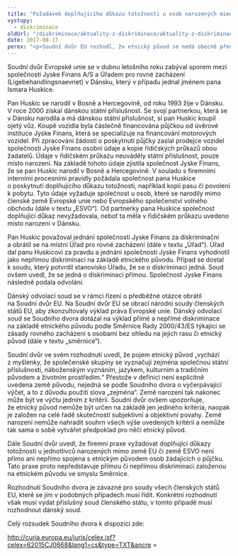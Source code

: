 ```yaml
---
title: "Požadavek doplňujícího důkazu totožnosti u osob narozených mimo EU není diskriminací na základě etnického původu, rozhodl soud"
vystupy:
  - diskriminace
oldUrl: "/diskriminace/aktuality-z-diskriminace/aktuality-z-diskriminace-2017/pozadavek-doplnujiciho-dukazu-totoznosti-u-osob-narozenych-mimo-eu-neni-diskriminaci-na-za/"
date: 2017-08-17
perex: "<p>Soudní dvůr EU rozhodl, že etnický původ se nedá obecně předpokládat na základě určení země narození.</p>"
---
```


<!-- imported from the old website -->

<p>Soudní dvůr Evropské unie se v dubnu letošního roku zabýval sporem mezi společností Jyske Finans A/S a Úřadem pro rovné zacházení (Ligebehandlingsnaevnet) v Dánsku, který v případu jednal jménem pana Ismara Huskice.</p> <p>Pan Huskic se narodil v Bosně a Hercegovině, od roku 1993 žije v Dánsku. V roce 2000 získal dánskou státní příslušnost. Se svojí partnerkou, která se v Dánsku narodila a má dánskou státní příslušnost, si pan Huskic koupil ojetý vůz. Koupě vozidla byla částečně financována půjčkou od úvěrové instituce Jyske Finans, která se specializuje na financování motorových vozidel. Při zpracování žádosti o poskytnutí půjčky zaslal prodejce vozidel společnosti Jyske Finans osobní údaje a kopie řidičských průkazů obou žadatelů. Údaje v řidičském průkazu neuváděly státní příslušnost, pouze místo narození. Na základě tohoto údaje zjistila společnost Jyske Finans, že se pan Huskic narodil v Bosně a Hercegovině. V souladu s firemními interními procesními pravidly požádala společnost pana Huskice o poskytnutí doplňujícího důkazu totožnosti, například kopii pasu či povolení k pobytu. Tyto údaje vyžaduje společnost u osob, které se narodily mimo členské země Evropské unie nebo Evropského společenství volného obchodu (dále v textu „ESVO“). Od partnerky pana Huskice společnost doplňující důkaz nevyžadovala, neboť ta měla v řidičském průkazu uvedeno místo narození v Dánsku. </p> <p>Pan Huskic považoval jednání společnosti Jyske Finans za diskriminační a obrátil se na místní Úřad pro rovné zacházení (dále v textu „Úřad“). Úřad dal panu Huskicovi za pravdu a jednání společnosti Jyske Finans vyhodnotil jako nepřímou diskriminaci na základě etnického původu. Případ se dostal k soudu, který potvrdil stanovisko Úřadu, že se o diskriminaci jedná. Soud ovšem uvedl, že se jedná o diskriminaci přímou. Společnost Jyske Finans následně podala odvolání. </p> <p>Dánský odvolací soud se v rámci řízení o předběžné otázce obrátil na Soudní dvůr EU. Na Soudní dvůr EU se obrací národní soudy členských států EU, aby zkonzultovaly výklad práva Evropské unie. Dánský odvolací soud se Soudního dvora dotázal na výklad přímé a nepřímé diskriminace na základě etnického původu podle Směrnice Rady 2000/43/ES týkající se zásady rovného zacházení s osobami bez ohledu na jejich rasu či etnický původ (dále v textu „směrnice“). </p> <p>Soudní dvůr ve svém rozhodnutí uvedl, že pojem etnický původ „vychází z myšlenky, že společenské skupiny se vyznačují zejména společnou státní příslušností, náboženským vyznáním, jazykem, kulturním a tradičním původem a životním prostředím.“ Přestože v definici není explicitně uvedena země původu, nejedná se podle Soudního dvora o vyčerpávající výčet, a to z důvodu použití slova „zejména“. Země narození tak nakonec může být ve výčtu jedním z kritérií. Soudní dvůr ovšem upozorňuje, že etnický původ nemůže být určen na základě jen jediného kritéria, naopak je založen na celé řadě skutečností subjektivní a objektivní povahy. Země narození nemůže nahradit souhrn všech výše uvedených kritérií a nemůže tak sama o sobě vytvářet předpoklad pro něčí etnický původ.</p> <p>Dále Soudní dvůr uvedl, že firemní praxe vyžadovat doplňující důkazy totožnosti u jednotlivců narozených mimo země EU či země ESVO není přímo ani nepřímo spojena s etnickým původem osob žádajících o půjčku. Tato praxe proto nepředstavuje přímou či nepřímou diskriminaci založenou na etnickém původu ve smyslu Směrnice.</p> <p>Rozhodnutí Soudního dvora je závazné pro soudy všech členských států EU, které se jím v podobných případech musí řídit. Konkrétní rozhodnutí však musí vydat příslušný soud členského státu, v tomto případě musí rozhodnout dánský soud.</p> <p>Celý rozsudek Soudního dvora k dispozici zde:</p> <p><a title="Otevření do nového okna" href="http://curia.europa.eu/juris/celex.jsf?celex=62015CJ0668&amp;lang1=cs&amp;type=TXT&amp;ancre" target="_blank">http://curia.europa.eu/juris/celex.jsf?celex=62015CJ0668&amp;lang1=cs&amp;type=TXT&amp;ancre</a> =</p>
